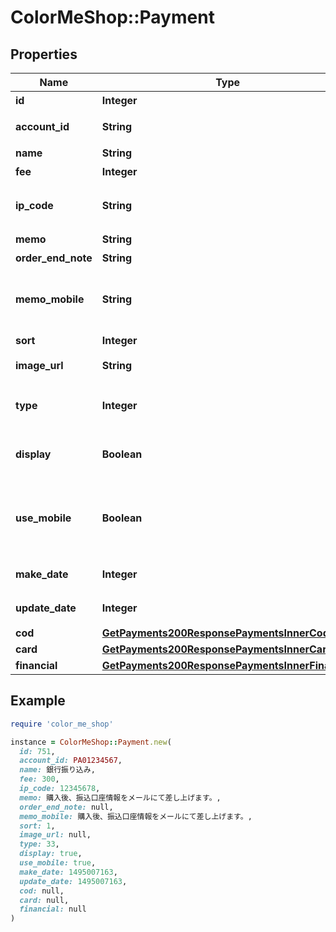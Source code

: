 # ColorMeShop::Payment

## Properties

| Name | Type | Description | Notes |
| ---- | ---- | ----------- | ----- |
| **id** | **Integer** | 決済方法ID | [optional] |
| **account_id** | **String** | ショップアカウントID | [optional] |
| **name** | **String** | 決済名 | [optional] |
| **fee** | **Integer** | 決済手数料 | [optional] |
| **ip_code** | **String** | GMOイプシロン等との契約コード | [optional] |
| **memo** | **String** | 説明 | [optional] |
| **order_end_note** | **String** | 説明 | [optional] |
| **memo_mobile** | **String** | フィーチャーフォン向けショップ用の説明 | [optional] |
| **sort** | **Integer** | 表示順 | [optional] |
| **image_url** | **String** | 決済画像URL | [optional] |
| **type** | **Integer** | 決済タイプを表す数値。  |type|決済| |---|---| |0|代引き| |1|銀行振込| |2|郵便振替| |3|クレジット（ZEUS）| |4|クロネコ@ペイメント| |5|NP後払い| |6|クレジット（イプシロン）| |7|コンビニ決済（イプシロン）| |8|カラーミークレジット| |9|その他決済| |10|ウェブマネー| |11|イーバンクデビット| |12|ネット銀行（イプシロン）| |13|電子マネー（イプシロン）| |14|ATM・コンビニ・ネット銀行決済（ペイジェント）| |15|Do-Link決済（イプシロン）| |16|ペイジー（イプシロン）| |17|後払い.com| |18|ジャパンネット銀行（送料無料キャンペーン）| |19|クロネコwebコレクト| |20|PayPal（イプシロン）| |21|Yahoo!ウォレット（イプシロン）| |22|全額ポイント利用| |23|スマートフォンキャリア決済（イプシロン）| |24|GMO PG マルチペイメントクレジットカード| |25|住信SBIネット銀行（イプシロン）| |26|GMO後払い（イプシロン）| |27|GMO後払い（GMOペイメントサービス）| |28| - | |29|ATM（ペイジー）（ペイジェント）| |30|カード（ペイジェント）| |31|コンビニ番号方式（ペイジェント）| |32|インターネットバンキング（ペイジェント）| |33|PayPal（ペイパル）| |34|SMBC GMO PAYMENTクレジットカード| |35|Amazon Pay（イプシロン）| |36|楽天ペイ（オンライン決済）| |37|銀行振込（バーチャル口座）（イプシロン）| |38|Amazon Pay（アマゾンペイ）| |39|クレジットカード（SGシステム）| |40|LINE Pay（イプシロン）| |41|PayPal Commerce Platform（ペイパル）| |42|PayPay（イプシロン）| |43|Amazon Pay V2（アマゾンペイ）| |44|Amazon Pay V2（イプシロン）| |45|Square対面決済|  | [optional] |
| **display** | **Boolean** | 表示設定。&#x60;true&#x60;なら表示される | [optional] |
| **use_mobile** | **Boolean** | フィーチャーフォン向けショップでの表示設定 | [optional] |
| **make_date** | **Integer** | 決済作成日時 | [optional] |
| **update_date** | **Integer** | 決済更新日時 | [optional] |
| **cod** | [**GetPayments200ResponsePaymentsInnerCod**](GetPayments200ResponsePaymentsInnerCod.md) |  | [optional] |
| **card** | [**GetPayments200ResponsePaymentsInnerCard**](GetPayments200ResponsePaymentsInnerCard.md) |  | [optional] |
| **financial** | [**GetPayments200ResponsePaymentsInnerFinancial**](GetPayments200ResponsePaymentsInnerFinancial.md) |  | [optional] |

## Example

```ruby
require 'color_me_shop'

instance = ColorMeShop::Payment.new(
  id: 751,
  account_id: PA01234567,
  name: 銀行振り込み,
  fee: 300,
  ip_code: 12345678,
  memo: 購入後、振込口座情報をメールにて差し上げます。,
  order_end_note: null,
  memo_mobile: 購入後、振込口座情報をメールにて差し上げます。,
  sort: 1,
  image_url: null,
  type: 33,
  display: true,
  use_mobile: true,
  make_date: 1495007163,
  update_date: 1495007163,
  cod: null,
  card: null,
  financial: null
)
```

